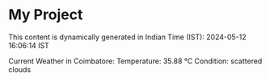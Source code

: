 # My Project

This content is dynamically generated in Indian Time (IST): 2024-05-12 16:06:14 IST


Current Weather in Coimbatore:
Temperature: 35.88 °C
Condition: scattered clouds
